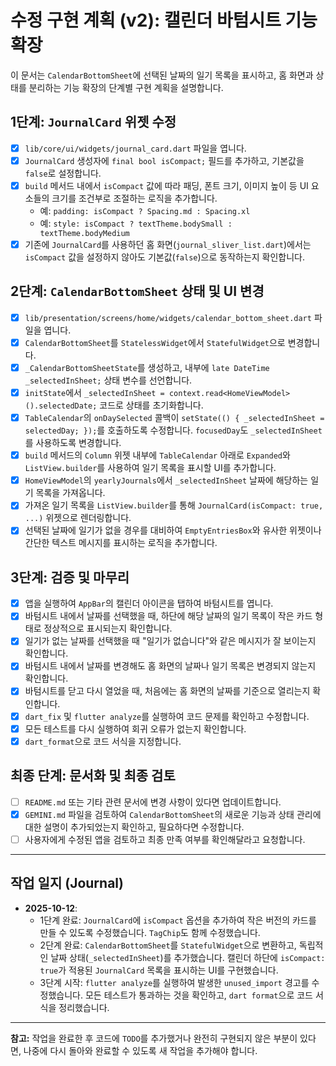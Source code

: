 # 수정 구현 계획 (v2): 캘린더 바텀시트 기능 확장

이 문서는 `CalendarBottomSheet`에 선택된 날짜의 일기 목록을 표시하고, 홈 화면과 상태를 분리하는 기능 확장의 단계별 구현 계획을 설명합니다.

## 1단계: `JournalCard` 위젯 수정

- [x] `lib/core/ui/widgets/journal_card.dart` 파일을 엽니다.
- [x] `JournalCard` 생성자에 `final bool isCompact;` 필드를 추가하고, 기본값을 `false`로 설정합니다.
- [x] `build` 메서드 내에서 `isCompact` 값에 따라 패딩, 폰트 크기, 이미지 높이 등 UI 요소들의 크기를 조건부로 조절하는 로직을 추가합니다.
    - 예: `padding: isCompact ? Spacing.md : Spacing.xl`
    - 예: `style: isCompact ? textTheme.bodySmall : textTheme.bodyMedium`
- [x] 기존에 `JournalCard`를 사용하던 홈 화면(`journal_sliver_list.dart`)에서는 `isCompact` 값을 설정하지 않아도 기본값(`false`)으로 동작하는지 확인합니다.

## 2단계: `CalendarBottomSheet` 상태 및 UI 변경

- [x] `lib/presentation/screens/home/widgets/calendar_bottom_sheet.dart` 파일을 엽니다.
- [x] `CalendarBottomSheet`를 `StatelessWidget`에서 `StatefulWidget`으로 변경합니다.
- [x] `_CalendarBottomSheetState`를 생성하고, 내부에 `late DateTime _selectedInSheet;` 상태 변수를 선언합니다.
- [x] `initState`에서 `_selectedInSheet = context.read<HomeViewModel>().selectedDate;` 코드로 상태를 초기화합니다.
- [x] `TableCalendar`의 `onDaySelected` 콜백이 `setState(() { _selectedInSheet = selectedDay; });`를 호출하도록 수정합니다. `focusedDay`도 `_selectedInSheet`를 사용하도록 변경합니다.
- [x] `build` 메서드의 `Column` 위젯 내부에 `TableCalendar` 아래로 `Expanded`와 `ListView.builder`를 사용하여 일기 목록을 표시할 UI를 추가합니다.
- [x] `HomeViewModel`의 `yearlyJournals`에서 `_selectedInSheet` 날짜에 해당하는 일기 목록을 가져옵니다.
- [x] 가져온 일기 목록을 `ListView.builder`를 통해 `JournalCard(isCompact: true, ...)` 위젯으로 렌더링합니다.
- [x] 선택된 날짜에 일기가 없을 경우를 대비하여 `EmptyEntriesBox`와 유사한 위젯이나 간단한 텍스트 메시지를 표시하는 로직을 추가합니다.

## 3단계: 검증 및 마무리

- [x] 앱을 실행하여 `AppBar`의 캘린더 아이콘을 탭하여 바텀시트를 엽니다.
- [x] 바텀시트 내에서 날짜를 선택했을 때, 하단에 해당 날짜의 일기 목록이 작은 카드 형태로 정상적으로 표시되는지 확인합니다.
- [x] 일기가 없는 날짜를 선택했을 때 "일기가 없습니다"와 같은 메시지가 잘 보이는지 확인합니다.
- [x] 바텀시트 내에서 날짜를 변경해도 홈 화면의 날짜나 일기 목록은 변경되지 않는지 확인합니다.
- [x] 바텀시트를 닫고 다시 열었을 때, 처음에는 홈 화면의 날짜를 기준으로 열리는지 확인합니다.
- [x] `dart_fix` 및 `flutter analyze`를 실행하여 코드 문제를 확인하고 수정합니다.
- [x] 모든 테스트를 다시 실행하여 회귀 오류가 없는지 확인합니다.
- [x] `dart_format`으로 코드 서식을 지정합니다.

## 최종 단계: 문서화 및 최종 검토

- [ ] `README.md` 또는 기타 관련 문서에 변경 사항이 있다면 업데이트합니다.
- [x] `GEMINI.md` 파일을 검토하여 `CalendarBottomSheet`의 새로운 기능과 상태 관리에 대한 설명이 추가되었는지 확인하고, 필요하다면 수정합니다.
- [ ] 사용자에게 수정된 앱을 검토하고 최종 만족 여부를 확인해달라고 요청합니다.

---

## 작업 일지 (Journal)

*   **2025-10-12**:
    *   1단계 완료: `JournalCard`에 `isCompact` 옵션을 추가하여 작은 버전의 카드를 만들 수 있도록 수정했습니다. `TagChip`도 함께 수정했습니다.
    *   2단계 완료: `CalendarBottomSheet`를 `StatefulWidget`으로 변환하고, 독립적인 날짜 상태(`_selectedInSheet`)를 추가했습니다. 캘린더 하단에 `isCompact: true`가 적용된 `JournalCard` 목록을 표시하는 UI를 구현했습니다.
    *   3단계 시작: `flutter analyze`를 실행하여 발생한 `unused_import` 경고를 수정했습니다. 모든 테스트가 통과하는 것을 확인하고, `dart format`으로 코드 서식을 정리했습니다.

---

**참고:** 작업을 완료한 후 코드에 `TODO`를 추가했거나 완전히 구현되지 않은 부분이 있다면, 나중에 다시 돌아와 완료할 수 있도록 새 작업을 추가해야 합니다.
